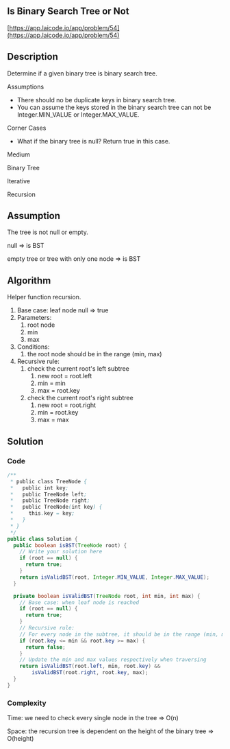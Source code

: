 <!----- Conversion time: 0.816 seconds.


Using this Markdown file:

1. Cut and paste this output into your source file.
2. See the notes and action items below regarding this conversion run.
3. Check the rendered output (headings, lists, code blocks, tables) for proper
   formatting and use a linkchecker before you publish this page.

Conversion notes:

* GD2md-html version 1.0β13
* Sat Jan 05 2019 03:33:33 GMT-0800 (PST)
* Source doc: https://docs.google.com/open?id=1kaBiYFnU0IPUrBIZmU3z3ximMEM_dbfLxMFBfDrYq2E
----->



## Is Binary Search Tree or Not

[https://app.laicode.io/app/problem/54](https://app.laicode.io/app/problem/54)


## Description

Determine if a given binary tree is binary search tree.

Assumptions



*   There should no be duplicate keys in binary search tree.
*   You can assume the keys stored in the binary search tree can not be Integer.MIN_VALUE or Integer.MAX_VALUE.

Corner Cases



*   What if the binary tree is null? Return true in this case.

Medium

Binary Tree

Iterative

Recursion


## Assumption

The tree is not null or empty.

null ⇒ is BST

empty tree or tree with only one node ⇒ is BST


## Algorithm

Helper function recursion.



1.  Base case: leaf node null ⇒ true
1.  Parameters:
    1.  root node
    1.  min
    1.  max
1.  Conditions:
    1.  the root node should be in the range (min, max)
1.  Recursive rule:
    1.  check the current root's left subtree
        1.  new root = root.left
        1.  min = min
        1.  max = root.key
    1.  check the current root's right subtree
        1.  new root = root.right
        1.  min = root.key
        1.  max = max




## Solution


### Code


```java
/**
 * public class TreeNode {
 *   public int key;
 *   public TreeNode left;
 *   public TreeNode right;
 *   public TreeNode(int key) {
 *     this.key = key;
 *   }
 * }
 */
public class Solution {
  public boolean isBST(TreeNode root) {
    // Write your solution here
    if (root == null) {
      return true;
    }
    return isValidBST(root, Integer.MIN_VALUE, Integer.MAX_VALUE);
  }

  private boolean isValidBST(TreeNode root, int min, int max) {
    // Base case: when leaf node is reached
    if (root == null) {
      return true;
    }
    // Recursive rule:
    // For every node in the subtree, it should be in the range (min, max)
    if (root.key <= min && root.key >= max) {
      return false;
    }
    // Update the min and max values respectively when traversing
    return isValidBST(root.left, min, root.key) &&
        isValidBST(root.right, root.key, max);
  }
}
```



### Complexity

Time: we need to check every single node in the tree ⇒ O(n)

Space: the recursion tree is dependent on the height of the binary tree ⇒ O(height)


<!-- GD2md-html version 1.0β13 -->
